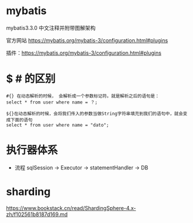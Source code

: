 # mybatis
mybatis3.3.0 中文注释并附带图解架构

官方网站  https://mybatis.org/mybatis-3/configuration.html#plugins

插件：https://mybatis.org/mybatis-3/configuration.html#plugins
# $ # 的区别
```
#{} 在动态解析的时候， 会解析成一个参数标记符。就是解析之后的语句是：
select * from user where name = ？; 

${}在动态解析的时候，会将我们传入的参数当做String字符串填充到我们的语句中，就会变成下面的语句
select * from user where name = "dato"; 
```

# 执行器体系
- 流程
sqlSession -> Executor -> statementHandler -> DB

# sharding
https://www.bookstack.cn/read/ShardingSphere-4.x-zh/f102561b8187d169.md



